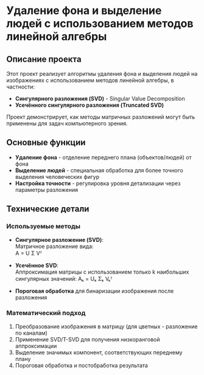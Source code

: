 # Удаление фона и выделение людей с использованием методов линейной алгебры

## Описание проекта

Этот проект реализует алгоритмы удаления фона и выделения людей на изображениях с использованием методов линейной алгебры, в частности:
- **Сингулярного разложения (SVD)** - Singular Value Decomposition
- **Усечённого сингулярного разложения (Truncated SVD)**

Проект демонстрирует, как методы матричных разложений могут быть применены для задач компьютерного зрения.

## Основные функции

- **Удаление фона** - отделение переднего плана (объектов/людей) от фона
- **Выделение людей** - специальная обработка для более точного выделения человеческих фигур
- **Настройка точности** - регулировка уровня детализации через параметры разложения

## Технические детали

### Используемые методы

- **Сингулярное разложение (SVD)**:  
  Матричное разложение вида:  
  A = U Σ Vᵀ
  
- **Усечённое SVD**:  
  Аппроксимация матрицы с использованием только k наибольших сингулярных значений:
  Aₖ = Uₖ Σₖ Vₖᵀ
  
- **Пороговая обработка** для бинаризации изображения после разложения

### Математический подход

1. Преобразование изображения в матрицу (для цветных - разложение по каналам)
2. Применение SVD/T-SVD для получения низкоранговой аппроксимации
3. Выделение значимых компонент, соответствующих переднему плану
4. Пороговая обработка и постобработка результата

